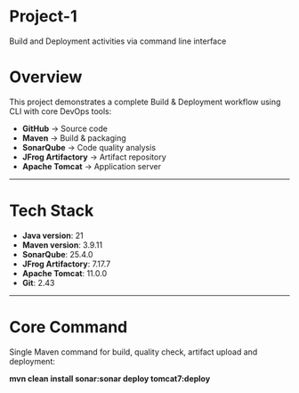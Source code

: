 # Project-1
Build and Deployment activities via command line interface

# Overview  
This project demonstrates a complete Build & Deployment workflow using CLI with core DevOps tools:  
- **GitHub** → Source code  
- **Maven** → Build & packaging  
- **SonarQube** → Code quality analysis  
- **JFrog Artifactory** → Artifact repository  
- **Apache Tomcat** → Application server  

---

# Tech Stack  
- **Java version**: 21  
- **Maven version**: 3.9.11  
- **SonarQube**: 25.4.0  
- **JFrog Artifactory**: 7.17.7  
- **Apache Tomcat**: 11.0.0  
- **Git**: 2.43  

---

# Core Command  
Single Maven command for build, quality check, artifact upload and deployment:  

**mvn clean install sonar:sonar deploy tomcat7:deploy**
